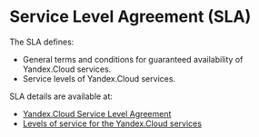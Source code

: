 # Service Level Agreement&nbsp;(SLA)

The SLA defines:

  * General terms and conditions for guaranteed availability of Yandex.Cloud services.
  * Service levels of Yandex.Cloud services.

SLA details are available at:

* [Yandex.Cloud Service Level Agreement](https://yandex.ru/legal/cloud_sla/?lang=en)
* [Levels of service for the Yandex.Cloud services](https://yandex.ru/legal/cloud_sla_levels/?lang=en)

